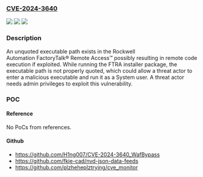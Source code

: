 ### [CVE-2024-3640](https://cve.mitre.org/cgi-bin/cvename.cgi?name=CVE-2024-3640)
![](https://img.shields.io/static/v1?label=Product&message=FactoryTalk%C2%AE%20Remote%20Access%E2%84%A2&color=blue)
![](https://img.shields.io/static/v1?label=Version&message=%3D%20v13.5.0.174%20&color=brighgreen)
![](https://img.shields.io/static/v1?label=Vulnerability&message=CWE-428%20Unquoted%20Search%20Path%20or%20Element&color=brighgreen)

### Description

An unquoted executable path exists in the Rockwell Automation FactoryTalk® Remote Access™ possibly resulting in remote code execution if exploited. While running the FTRA installer package, the executable path is not properly quoted, which could allow a threat actor to enter a malicious executable and run it as a System user. A threat actor needs admin privileges to exploit this vulnerability.

### POC

#### Reference
No PoCs from references.

#### Github
- https://github.com/H1ng007/CVE-2024-3640_WafBypass
- https://github.com/fkie-cad/nvd-json-data-feeds
- https://github.com/plzheheplztrying/cve_monitor

